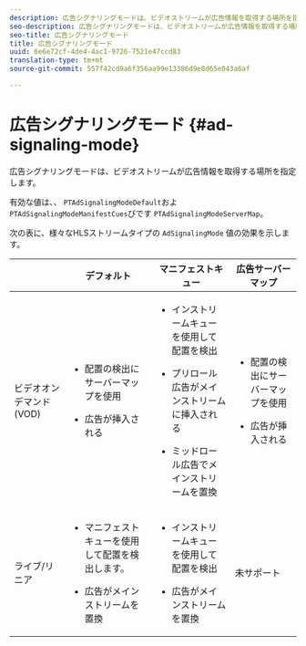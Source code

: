 ```yaml
---
description: 広告シグナリングモードは、ビデオストリームが広告情報を取得する場所を指定します。
seo-description: 広告シグナリングモードは、ビデオストリームが広告情報を取得する場所を指定します。
seo-title: 広告シグナリングモード
title: 広告シグナリングモード
uuid: 6e6e72cf-4de4-4ac1-9726-7521e47ccd83
translation-type: tm+mt
source-git-commit: 557f42cd9a6f356aa99e13386d9e8d65e043a6af

---
```



# 広告シグナリングモード {#ad-signaling-mode}

広告シグナリングモードは、ビデオストリームが広告情報を取得する場所を指定します。

有効な値は、、 `PTAdSignalingModeDefault`およ `PTAdSignalingModeManifestCues`びです `PTAdSignalingModeServerMap`。

次の表に、様々なHLSストリームタイプの `AdSignalingMode` 値の効果を示します。

<table frame="all" colsep="1" rowsep="1" id="table_AdSignalingMode"> 
 <thead> 
  <tr rowsep="1"> 
   <th colname="1" class="entry"> </th> 
   <th colname="2" class="entry"><b>デフォルト</b></th> 
   <th colname="3" class="entry"><b>マニフェストキュー</b></th> 
   <th colname="4" class="entry"><b>広告サーバーマップ</b></th> 
  </tr> 
 </thead>
 <tbody> 
  <tr rowsep="1"> 
   <td colname="1"> ビデオオンデマンド(VOD) </td> 
   <td colname="2"> 
    <ul id="ul_E79DA79107364D0D8B46A1859CA75B5C"> 
     <li id="li_B259ED87743F463095071F58DC840E39"> <p>配置の検出にサーバーマップを使用 </p> </li> 
     <li id="li_8957E4151466467BA6C954E5010E34EA"> <p>広告が挿入される </p> </li> 
    </ul> </td> 
   <td colname="3"> 
    <ul id="ul_D462C76717D94DE09915BDF6E9B3FB68"> 
     <li id="li_FB46108F4AD9457D99D2618ABEF7DBD1"> <p>インストリームキューを使用して配置を検出 </p> </li> 
     <li id="li_C3F7FBB98F524CEF97D17318C292E9EA"> <p>プリロール広告がメインストリームに挿入される </p> </li> 
     <li id="li_A56E1545F84840DFA6D065DA60E98C31"> <p>ミッドロール広告でメインストリームを置換 </p> </li> 
    </ul> </td> 
   <td colname="4"> 
    <ul id="ul_F10192B1B6F745CBB0D4C1A6D52A57B4"> 
     <li id="li_2ADACF71FA5F4A08A00A3399F5593420"> <p>配置の検出にサーバーマップを使用 </p> </li> 
     <li id="li_1201085B9C554A4BBD471E7EB2E363AC"> <p>広告が挿入される </p> </li> 
    </ul> </td> 
  </tr> 
  <tr rowsep="0"> 
   <td colname="1"> ライブ/リニア </td> 
   <td colname="2"> 
    <ul id="ul_82AAC9EE056F49E999F809536A96C2F8"> 
     <li id="li_73BAD2BAA95F4592808B77F8DA436237"> <p>マニフェストキューを使用して配置を検出します。 </p> </li> 
     <li id="li_A97B6F61078D4149A984B2412021E103"> <p>広告がメインストリームを置換 </p> </li> 
    </ul> </td> 
   <td colname="3"> 
    <ul id="ul_CAED2D4F46334D76AE025482881BF843"> 
     <li id="li_A8023845A037482DBFDEF7EF247FECFD"> <p>インストリームキューを使用して配置を検出 </p> </li> 
     <li id="li_62A3CDAD249344EB89043B2AE0F4D7FF"> <p>広告がメインストリームを置換 </p> </li> 
    </ul> </td> 
   <td colname="4"> 未サポート </td> 
  </tr> 
 </tbody> 
</table>